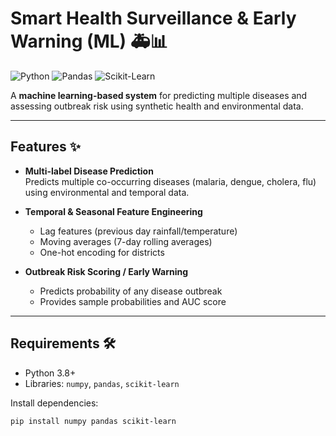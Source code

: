 # Smart Health Surveillance & Early Warning (ML) 🚑📊

![Python](https://img.shields.io/badge/Python-3.8+-blue?logo=python&logoColor=white)
![Pandas](https://img.shields.io/badge/Pandas-Data%20Processing-lightgrey?logo=pandas&logoColor=black)
![Scikit-Learn](https://img.shields.io/badge/Scikit--Learn-ML-orange?logo=scikit-learn&logoColor=white)

A **machine learning-based system** for predicting multiple diseases and assessing outbreak risk using synthetic health and environmental data.

---

## Features ✨

- **Multi-label Disease Prediction**  
  Predicts multiple co-occurring diseases (malaria, dengue, cholera, flu) using environmental and temporal data.

- **Temporal & Seasonal Feature Engineering**  
  - Lag features (previous day rainfall/temperature)  
  - Moving averages (7-day rolling averages)  
  - One-hot encoding for districts

- **Outbreak Risk Scoring / Early Warning**  
  - Predicts probability of any disease outbreak  
  - Provides sample probabilities and AUC score  

---

## Requirements 🛠️

- Python 3.8+  
- Libraries: `numpy`, `pandas`, `scikit-learn`

Install dependencies:

```bash
pip install numpy pandas scikit-learn
